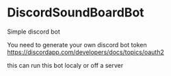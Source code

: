 # DiscordSoundBoardBot

Simple discord bot 

You need to generate your own discord bot token
https://discordapp.com/developers/docs/topics/oauth2

this can run this bot localy or off a server
